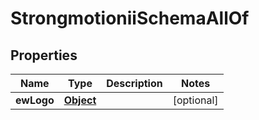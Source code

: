 

# StrongmotioniiSchemaAllOf


## Properties

| Name | Type | Description | Notes |
|------------ | ------------- | ------------- | -------------|
|**ewLogo** | [**Object**](Object.md) |  |  [optional] |



